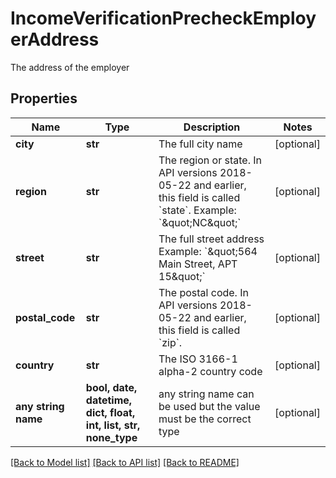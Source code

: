 # IncomeVerificationPrecheckEmployerAddress

The address of the employer

## Properties
Name | Type | Description | Notes
------------ | ------------- | ------------- | -------------
**city** | **str** | The full city name | [optional] 
**region** | **str** | The region or state. In API versions 2018-05-22 and earlier, this field is called &#x60;state&#x60;. Example: &#x60;\&quot;NC\&quot;&#x60; | [optional] 
**street** | **str** | The full street address Example: &#x60;\&quot;564 Main Street, APT 15\&quot;&#x60; | [optional] 
**postal_code** | **str** | The postal code. In API versions 2018-05-22 and earlier, this field is called &#x60;zip&#x60;. | [optional] 
**country** | **str** | The ISO 3166-1 alpha-2 country code | [optional] 
**any string name** | **bool, date, datetime, dict, float, int, list, str, none_type** | any string name can be used but the value must be the correct type | [optional]

[[Back to Model list]](../README.md#documentation-for-models) [[Back to API list]](../README.md#documentation-for-api-endpoints) [[Back to README]](../README.md)


